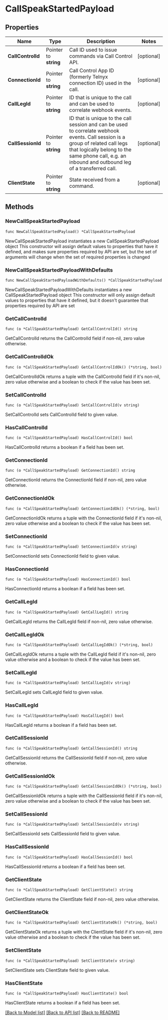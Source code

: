 # CallSpeakStartedPayload

## Properties

Name | Type | Description | Notes
------------ | ------------- | ------------- | -------------
**CallControlId** | Pointer to **string** | Call ID used to issue commands via Call Control API. | [optional] 
**ConnectionId** | Pointer to **string** | Call Control App ID (formerly Telnyx connection ID) used in the call. | [optional] 
**CallLegId** | Pointer to **string** | ID that is unique to the call and can be used to correlate webhook events. | [optional] 
**CallSessionId** | Pointer to **string** | ID that is unique to the call session and can be used to correlate webhook events. Call session is a group of related call legs that logically belong to the same phone call, e.g. an inbound and outbound leg of a transferred call. | [optional] 
**ClientState** | Pointer to **string** | State received from a command. | [optional] 

## Methods

### NewCallSpeakStartedPayload

`func NewCallSpeakStartedPayload() *CallSpeakStartedPayload`

NewCallSpeakStartedPayload instantiates a new CallSpeakStartedPayload object
This constructor will assign default values to properties that have it defined,
and makes sure properties required by API are set, but the set of arguments
will change when the set of required properties is changed

### NewCallSpeakStartedPayloadWithDefaults

`func NewCallSpeakStartedPayloadWithDefaults() *CallSpeakStartedPayload`

NewCallSpeakStartedPayloadWithDefaults instantiates a new CallSpeakStartedPayload object
This constructor will only assign default values to properties that have it defined,
but it doesn't guarantee that properties required by API are set

### GetCallControlId

`func (o *CallSpeakStartedPayload) GetCallControlId() string`

GetCallControlId returns the CallControlId field if non-nil, zero value otherwise.

### GetCallControlIdOk

`func (o *CallSpeakStartedPayload) GetCallControlIdOk() (*string, bool)`

GetCallControlIdOk returns a tuple with the CallControlId field if it's non-nil, zero value otherwise
and a boolean to check if the value has been set.

### SetCallControlId

`func (o *CallSpeakStartedPayload) SetCallControlId(v string)`

SetCallControlId sets CallControlId field to given value.

### HasCallControlId

`func (o *CallSpeakStartedPayload) HasCallControlId() bool`

HasCallControlId returns a boolean if a field has been set.

### GetConnectionId

`func (o *CallSpeakStartedPayload) GetConnectionId() string`

GetConnectionId returns the ConnectionId field if non-nil, zero value otherwise.

### GetConnectionIdOk

`func (o *CallSpeakStartedPayload) GetConnectionIdOk() (*string, bool)`

GetConnectionIdOk returns a tuple with the ConnectionId field if it's non-nil, zero value otherwise
and a boolean to check if the value has been set.

### SetConnectionId

`func (o *CallSpeakStartedPayload) SetConnectionId(v string)`

SetConnectionId sets ConnectionId field to given value.

### HasConnectionId

`func (o *CallSpeakStartedPayload) HasConnectionId() bool`

HasConnectionId returns a boolean if a field has been set.

### GetCallLegId

`func (o *CallSpeakStartedPayload) GetCallLegId() string`

GetCallLegId returns the CallLegId field if non-nil, zero value otherwise.

### GetCallLegIdOk

`func (o *CallSpeakStartedPayload) GetCallLegIdOk() (*string, bool)`

GetCallLegIdOk returns a tuple with the CallLegId field if it's non-nil, zero value otherwise
and a boolean to check if the value has been set.

### SetCallLegId

`func (o *CallSpeakStartedPayload) SetCallLegId(v string)`

SetCallLegId sets CallLegId field to given value.

### HasCallLegId

`func (o *CallSpeakStartedPayload) HasCallLegId() bool`

HasCallLegId returns a boolean if a field has been set.

### GetCallSessionId

`func (o *CallSpeakStartedPayload) GetCallSessionId() string`

GetCallSessionId returns the CallSessionId field if non-nil, zero value otherwise.

### GetCallSessionIdOk

`func (o *CallSpeakStartedPayload) GetCallSessionIdOk() (*string, bool)`

GetCallSessionIdOk returns a tuple with the CallSessionId field if it's non-nil, zero value otherwise
and a boolean to check if the value has been set.

### SetCallSessionId

`func (o *CallSpeakStartedPayload) SetCallSessionId(v string)`

SetCallSessionId sets CallSessionId field to given value.

### HasCallSessionId

`func (o *CallSpeakStartedPayload) HasCallSessionId() bool`

HasCallSessionId returns a boolean if a field has been set.

### GetClientState

`func (o *CallSpeakStartedPayload) GetClientState() string`

GetClientState returns the ClientState field if non-nil, zero value otherwise.

### GetClientStateOk

`func (o *CallSpeakStartedPayload) GetClientStateOk() (*string, bool)`

GetClientStateOk returns a tuple with the ClientState field if it's non-nil, zero value otherwise
and a boolean to check if the value has been set.

### SetClientState

`func (o *CallSpeakStartedPayload) SetClientState(v string)`

SetClientState sets ClientState field to given value.

### HasClientState

`func (o *CallSpeakStartedPayload) HasClientState() bool`

HasClientState returns a boolean if a field has been set.


[[Back to Model list]](../README.md#documentation-for-models) [[Back to API list]](../README.md#documentation-for-api-endpoints) [[Back to README]](../README.md)


